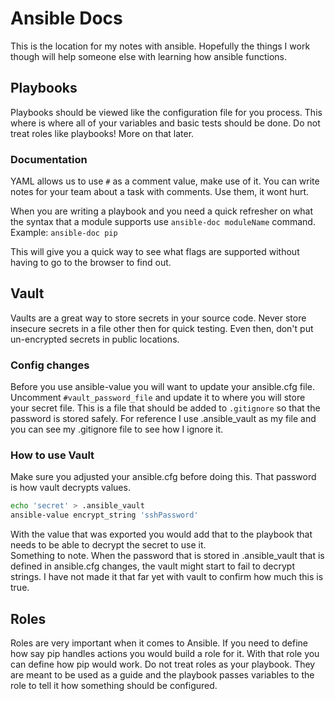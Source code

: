 # Ansible Docs

This is the location for my notes with ansible.  Hopefully the things I work though will help someone else with learning how ansible functions.

## Playbooks

Playbooks should be viewed like the configuration file for you process.  This where is where all of your variables and basic tests should be done.  Do not treat roles like playbooks!  More on that later.

### Documentation

YAML allows us to use `#` as a comment value, make use of it.  You can write notes for your team about a task with comments.  Use them, it wont hurt.  

When you are writing a playbook and you need a quick refresher on what the syntax that a module supports use `ansible-doc moduleName` command.  Example: `ansible-doc pip`  

This will give you a quick way to see what flags are supported without having to go to the browser to find out.

## Vault

Vaults are a great way to store secrets in your source code.  Never store insecure secrets in a file other then for quick testing.  Even then, don't put un-encrypted secrets in public locations.

### Config changes

Before you use ansible-value you will want to update your ansible.cfg file.  Uncomment ```#vault_password_file``` and update it to where you will store your secret file.  This is a file that should be added to ```.gitignore``` so that the password is stored safely.  For reference I use .ansible_vault as my file and you can see my .gitignore file to see how I ignore it.

### How to use Vault

Make sure you adjusted your ansible.cfg before doing this.  That password is how vault decrypts values.

```bash
echo 'secret' > .ansible_vault
ansible-value encrypt_string 'sshPassword'
```

With the value that was exported you would add that to the playbook that needs to be able to decrypt the secret to use it.  
Something to note.  When the password that is stored in .ansible_vault that is defined in ansible.cfg changes, the vault might start to fail to decrypt strings.  I have not made it that far yet with vault to confirm how much this is true.

## Roles

Roles are very important when it comes to Ansible.  If you need to define how say pip handles actions you would build a role for it. With that role you can define how pip would work.  Do not treat roles as your playbook.  They are meant to be used as a guide and the playbook passes variables to the role to tell it how something should be configured.

